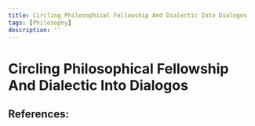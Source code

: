 ```yaml
---
title: Circling Philosophical Fellowship And Dialectic Into Dialogos
tags: [Philosophy]
description: ''
---
```


# Circling Philosophical Fellowship And Dialectic Into Dialogos


## References:

[](https://twitter.com/vervaeke_john/status/1410679334659108867)
